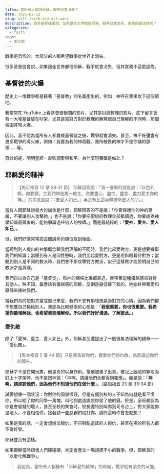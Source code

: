 ```yaml
---
title: 當所有人都信耶穌，戰爭就會消失？
date: 2025-02-12
slug: will-faith-end-all-wars
description: 很多基督徒會說，如果讓全世界都信耶穌，戰爭就會消失，但真的是這樣嗎？
categories:
  - faith
tags:
  - 愛仇敵
---
```


戰爭是恐怖的，大部分的人都希望戰爭從世界上消失。

很多基督徒會說，如果讓全世界都信耶穌，戰爭就會消失，但其實我不這麼認為。

## 基督徒的火爆

歷史上一堆戰爭都是藉著「基督教」的名義產生的，例如：神呼召我來攻下這個領地。

我常常在 YouTube 上看基督徒相關的影片，尤其是討論教理的影片，底下留言會有一大堆基督徒在吵架，尤其是當對方對於教理的解釋跟自己理解的不同時，那個氛圍非常火爆。

因此，我不認為當所有人都變成基督徒之後，戰爭就會消失。甚至，搞不好還會有更多戰爭的導火線，例如：我要為我的神而戰、我所敬畏的神才不是你講的那樣......等。

奇妙的是，明明聖經一直強調愛與和平，為什麼現實確是如此？

## 耶穌愛的精神

> 【馬可福音 12 章 29-31 節】
> 耶穌回答說：「第一要緊的就是說：『以色列啊，你要聽，主我們神是獨一的主。你要盡心、盡性、盡意、盡力愛主你的神。』其次就是說：『要愛人如己。』再沒有比這兩條誡命更大的了。」

當有人問耶穌說最大的誡命是什麼，耶穌回答的不是說：「你要保護你的神的尊嚴，不要讓別人攻擊祂。」也不是說：「你要把聖經的教理全部都讀透，你要成為神學知識最厲害的，能夠爭論過任何人的牧師。」而是最純粹的：「**愛神、愛主、愛人如己**」。

但，我們好像常常把這個誡命的順位放到後面。

當聽到別人提出的神學概念跟我們理解的不同時，我們比起愛對方，更是想要捍衛我們的知識；當聽到有人是同性戀時，我們比起愛對方，更是用斜眼看待對方；當聽到別人是不同的教派時，我們會不斷攻擊對方教派，似乎這樣做才能證明自己的教派才是真理。

我們自以為自己是「基督徒」，和神的關係比誰都靠近，就帶著這種優越感來對待其他人。殊不知，最應該有優越感的耶穌，反倒是最低聲下氣的。他始終帶著愛和原諒來接納我們。

當我們真的把對方當成自己來愛，我們不會有那種想贏過對方的心情，因為我們都不想要自己輸給別人。我認為比較健康的心態是：「**我很重要，你也很重要。我希望你能理解我，也希望我能理解你。所以我們好好溝通，了解彼此。**」

### 愛仇敵

除了「愛神、愛主、愛人如己」外，耶穌甚至還提出了一個很無法理解的誡命——「愛仇敵」。

> 【馬太福音 5 章 44 節】只是我告訴你們，要愛你們的仇敵，為那逼迫你們的禱告。

耶穌才不是在開玩笑，他是真的以身作則。當他被弟子出賣，被冠上誣陷的罪名而釘上十字架時，他不是跟神說：「神啊，請讓他們全都得到報應」，而是說：「**神啊，請原諒他們，因為他們不知道他們在做什麼**」。（路加福音 23 章 33-34 節）

試著想像一個狀況：你對你的同學很好，但是有個別校的人不知為何就是看不慣你，所以給了你的同學一萬塊，叫他到處造謠說你偷了他的錢。於是，全班都認為你是會偷錢的壞人，甚至全校的聚會時，校長還特別叫你到司令台上，對大家說你是壞人，不要相信你，接著請一些惡霸們毆打你。請問這時你會怎麼想？

如果是我的話，一定會想辦法報仇，不只對亂造謠的人報仇，甚至在場的所有人都不得好受。

耶穌並沒有這樣。

如果耶穌當時跟壞人們硬碰硬，肯定會產生一場規模不小的戰爭。但，耶穌真的「以愛化解戰爭」。

> 我認為，當所有人都擁有「耶穌愛的精神」的時候，戰爭就有消失的可能。

